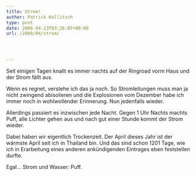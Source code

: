 ```yaml
---
title: Strom!
author: Patrick Kollitsch
type: post
date: 2008-04-23T03:26:07+00:00
url: /2008/04/strom/




---
```

Seit einigen Tagen knallt es immer nachts auf der Ringroad vorm Haus und der Strom fällt aus. 

Wenn es regnet, verstehe ich das ja noch. So Stromleitungen muss man ja nicht zwingend abisolieren und die Explosionen vom Dezember habe ich immer noch in wohlwollender Erinnerung. Nun jedenfalls wieder. 

Allerdings passiert es inzwischen jede Nacht. Gegen 1 Uhr Nachts machts Puff, alle Lichter gehen aus und nach gut einer Stunde kommt der Strom wieder. 

Dabei haben wir eigentlich Trockenzeit. Der April dieses Jahr ist der wärmste April seit ich in Thailand bin. Und das sind schon 1201 Tage, wie ich in Erarbeitung eines anderen ankündigenden Eintrages eben feststellen durfte. 

Egal... Strom und Wasser: Puff.
